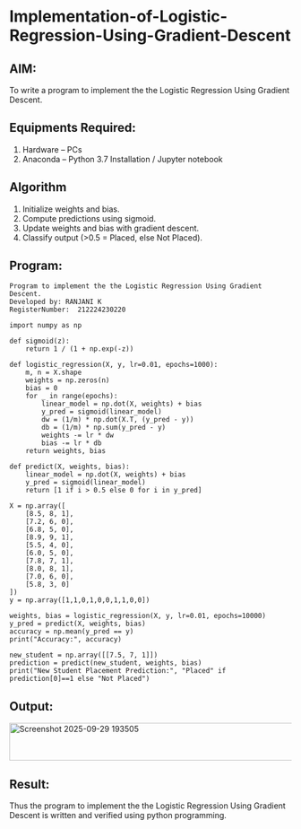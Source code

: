 # Implementation-of-Logistic-Regression-Using-Gradient-Descent

## AIM:
To write a program to implement the the Logistic Regression Using Gradient Descent.

## Equipments Required:
1. Hardware – PCs
2. Anaconda – Python 3.7 Installation / Jupyter notebook

## Algorithm
1. Initialize weights and bias.
2. Compute predictions using sigmoid.
3. Update weights and bias with gradient descent.
4. Classify output (>0.5 = Placed, else Not Placed).

## Program:
```
Program to implement the the Logistic Regression Using Gradient Descent.
Developed by: RANJANI K
RegisterNumber:  212224230220

```
```
import numpy as np

def sigmoid(z):
    return 1 / (1 + np.exp(-z))

def logistic_regression(X, y, lr=0.01, epochs=1000):
    m, n = X.shape
    weights = np.zeros(n)
    bias = 0
    for _ in range(epochs):
        linear_model = np.dot(X, weights) + bias
        y_pred = sigmoid(linear_model)
        dw = (1/m) * np.dot(X.T, (y_pred - y))
        db = (1/m) * np.sum(y_pred - y)
        weights -= lr * dw
        bias -= lr * db
    return weights, bias

def predict(X, weights, bias):
    linear_model = np.dot(X, weights) + bias
    y_pred = sigmoid(linear_model)
    return [1 if i > 0.5 else 0 for i in y_pred]

X = np.array([
    [8.5, 8, 1],
    [7.2, 6, 0],
    [6.8, 5, 0],
    [8.9, 9, 1],
    [5.5, 4, 0],
    [6.0, 5, 0],
    [7.8, 7, 1],
    [8.0, 8, 1],
    [7.0, 6, 0],
    [5.8, 3, 0]
])
y = np.array([1,1,0,1,0,0,1,1,0,0])

weights, bias = logistic_regression(X, y, lr=0.01, epochs=10000)
y_pred = predict(X, weights, bias)
accuracy = np.mean(y_pred == y)
print("Accuracy:", accuracy)

new_student = np.array([[7.5, 7, 1]])
prediction = predict(new_student, weights, bias)
print("New Student Placement Prediction:", "Placed" if prediction[0]==1 else "Not Placed")
```
## Output:
<img width="506" height="67" alt="Screenshot 2025-09-29 193505" src="https://github.com/user-attachments/assets/4b62a20d-6b25-47f3-b8fa-1b86ef06f04b" />



## Result:
Thus the program to implement the the Logistic Regression Using Gradient Descent is written and verified using python programming.

